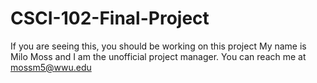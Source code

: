 # CSCI-102-Final-Project
If you are seeing this, you should be working on this project
My name is Milo Moss and I am the unofficial project manager. You can reach me at mossm5@wwu.edu
